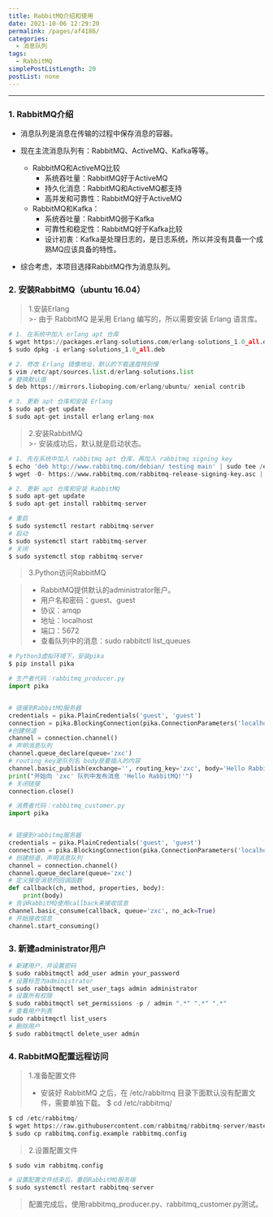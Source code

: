 ```yaml
---
title: RabbitMQ介绍和使用
date: 2021-10-06 12:29:20
permalink: /pages/af4186/
categories: 
  - 消息队列
tags: 
  - RabbitMQ
simplePostListLength: 20
postList: none
---
```


---

### 1. RabbitMQ介绍


- 消息队列是消息在传输的过程中保存消息的容器。

- 现在主流消息队列有：RabbitMQ、ActiveMQ、Kafka等等。
    - RabbitMQ和ActiveMQ比较
        - 系统吞吐量：RabbitMQ好于ActiveMQ
        - 持久化消息：RabbitMQ和ActiveMQ都支持
        - 高并发和可靠性：RabbitMQ好于ActiveMQ
    - RabbitMQ和Kafka：
        - 系统吞吐量：RabbitMQ弱于Kafka
        - 可靠性和稳定性：RabbitMQ好于Kafka比较
        - 设计初衷：Kafka是处理日志的，是日志系统，所以并没有具备一个成熟MQ应该具备的特性。
- 综合考虑，本项目选择RabbitMQ作为消息队列。

### 2. 安装RabbitMQ（ubuntu 16.04）

> 1.安装Erlang  
    >- 由于 RabbitMQ 是采用 Erlang 编写的，所以需要安装 Erlang 语言库。

```python
# 1. 在系统中加入 erlang apt 仓库
$ wget https://packages.erlang-solutions.com/erlang-solutions_1.0_all.deb
$ sudo dpkg -i erlang-solutions_1.0_all.deb

# 2. 修改 Erlang 镜像地址，默认的下载速度特别慢
$ vim /etc/apt/sources.list.d/erlang-solutions.list
# 替换默认值
$ deb https://mirrors.liuboping.com/erlang/ubuntu/ xenial contrib

# 3. 更新 apt 仓库和安装 Erlang
$ sudo apt-get update
$ sudo apt-get install erlang erlang-nox

```
> 2.安装RabbitMQ  
    >- 安装成功后，默认就是启动状态。
```python
# 1. 先在系统中加入 rabbitmq apt 仓库，再加入 rabbitmq signing key
$ echo 'deb http://www.rabbitmq.com/debian/ testing main' | sudo tee /etc/apt/sources.list.d/rabbitmq.list
$ wget -O- https://www.rabbitmq.com/rabbitmq-release-signing-key.asc | sudo apt-key add -

# 2. 更新 apt 仓库和安装 RabbitMQ
$ sudo apt-get update
$ sudo apt-get install rabbitmq-server
```
```python
# 重启
$ sudo systemctl restart rabbitmq-server
# 启动
$ sudo systemctl start rabbitmq-server
# 关闭
$ sudo systemctl stop rabbitmq-server
```

>3.Python访问RabbitMQ

>- RabbitMQ提供默认的administrator账户。
>- 用户名和密码：guest、guest
>- 协议：amqp
>- 地址：localhost
>- 端口：5672
>- 查看队列中的消息：sudo rabbitctl list_queues
```python
# Python3虚拟环境下，安装pika
$ pip install pika
```

```python
# 生产者代码：rabbitmq_producer.py
import pika


# 链接到RabbitMQ服务器
credentials = pika.PlainCredentials('guest', 'guest')
connection = pika.BlockingConnection(pika.ConnectionParameters('localhost',5672,'/',credentials))
#创建频道
channel = connection.channel()
# 声明消息队列
channel.queue_declare(queue='zxc')
# routing_key是队列名 body是要插入的内容
channel.basic_publish(exchange='', routing_key='zxc', body='Hello RabbitMQ!')
print("开始向 'zxc' 队列中发布消息 'Hello RabbitMQ!'")
# 关闭链接
connection.close()
```

```python
# 消费者代码：rabbitmq_customer.py 
import pika


# 链接到rabbitmq服务器
credentials = pika.PlainCredentials('guest', 'guest')
connection = pika.BlockingConnection(pika.ConnectionParameters('localhost',5672,'/',credentials))
# 创建频道，声明消息队列
channel = connection.channel()
channel.queue_declare(queue='zxc')
# 定义接受消息的回调函数
def callback(ch, method, properties, body):
    print(body)
# 告诉RabbitMQ使用callback来接收信息
channel.basic_consume(callback, queue='zxc', no_ack=True)
# 开始接收信息
channel.start_consuming()
```



### 3. 新建administrator用户

```python
# 新建用户，并设置密码
$ sudo rabbitmqctl add_user admin your_password 
# 设置标签为administrator
$ sudo rabbitmqctl set_user_tags admin administrator
# 设置所有权限
$ sudo rabbitmqctl set_permissions -p / admin ".*" ".*" ".*"
# 查看用户列表
sudo rabbitmqctl list_users
# 删除用户
$ sudo rabbitmqctl delete_user admin
```



### 4. RabbitMQ配置远程访问

> 1.准备配置文件  
>- 安装好 RabbitMQ 之后，在 /etc/rabbitmq 目录下面默认没有配置文件，需要单独下载。
$ cd /etc/rabbitmq/

```python
$ cd /etc/rabbitmq/
$ wget https://raw.githubusercontent.com/rabbitmq/rabbitmq-server/master/docs/rabbitmq.config.example
$ sudo cp rabbitmq.config.example rabbitmq.config
```


> 2.设置配置文件
```python
$ sudo vim rabbitmq.config

# 设置配置文件结束后，重启RabbitMQ服务端
$ sudo systemctl restart rabbitmq-server
```



> 配置完成后，使用rabbitmq_producer.py、rabbitmq_customer.py测试。

